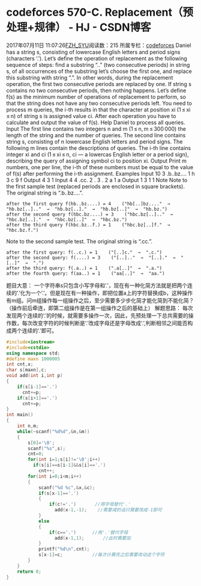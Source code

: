 # codeforces 570-C. Replacement（预处理+规律） - HJ - CSDN博客
2017年07月11日 11:07:26[FZH_SYU](https://me.csdn.net/feizaoSYUACM)阅读数：215
所属专栏：[codeforces](https://blog.csdn.net/column/details/17151.html)
Daniel has a string s, consisting of lowercase English letters and period signs (characters ‘.’). Let’s define the operation of replacement as the following sequence of steps: find a substring “..” (two consecutive periods) in string s, of all occurrences of the substring let’s choose the first one, and replace this substring with string “.”. In other words, during the replacement operation, the first two consecutive periods are replaced by one. If string s contains no two consecutive periods, then nothing happens.
Let’s define f(s) as the minimum number of operations of replacement to perform, so that the string does not have any two consecutive periods left.
You need to process m queries, the i-th results in that the character at position xi (1 ≤ xi ≤ n) of string s is assigned value ci. After each operation you have to calculate and output the value of f(s).
Help Daniel to process all queries. 
Input
The first line contains two integers n and m (1 ≤ n, m ≤ 300 000) the length of the string and the number of queries.
The second line contains string s, consisting of n lowercase English letters and period signs.
The following m lines contain the descriptions of queries. The i-th line contains integer xi and ci (1 ≤ xi ≤ n, ci — a lowercas English letter or a period sign), describing the query of assigning symbol ci to position xi. 
Output
Print m numbers, one per line, the i-th of these numbers must be equal to the value of f(s) after performing the i-th assignment. 
Examples 
Input
10 3 
.b..bz…. 
1 h 
3 c 
9 f
Output
4 
3 
1
Input
4 4 
.cc. 
2 . 
3 . 
2 a 
1 a
Output
1 
3 
1 
1
Note
Note to the first sample test (replaced periods are enclosed in square brackets).
The original string is “.b..bz….”.
```
after the first query f(hb..bz....) = 4    ("hb[..]bz...."  →  "hb.bz[..].."  →  "hb.bz[..]."  →  "hb.bz[..]"  →  "hb.bz.")
after the second query f(hbс.bz....) = 3    ("hbс.bz[..].."  →  "hbс.bz[..]."  →  "hbс.bz[..]"  →  "hbс.bz.")
after the third query f(hbс.bz..f.) = 1    ("hbс.bz[..]f."  →  "hbс.bz.f.")
```
Note to the second sample test.
The original string is “.cc.”.
```
after the first query: f(..c.) = 1    ("[..]c."  →  ".c.")
after the second query: f(....) = 3    ("[..].."  →  "[..]."  →  "[..]"  →  ".")
after the third query: f(.a..) = 1    (".a[..]"  →  ".a.")
after the fourth query: f(aa..) = 1    ("aa[..]"  →  "aa.")
```
题目大意： 
    一个字符串s只包含小写字母和’.’，现在有一种化简方法就是把两个连续的’.’化为一个’.’。但是现在有一种操作，即把位置a上的字符替换成b，这种操作有m组。问m组操作每一组操作之后，至少需要多少步化简才能化简到不能化简？（操作前后牵连，即第二组操作是在第一组操作之后的基础上）
解题思路： 
    每次发现两个连续的‘.’的时候，就需要多操作一次，因此，先预处理一下总共需要的操作数，每次改变字符的时候判断是‘.’改成字母还是字母改成‘.’,判断相邻之间能否构成两个连续的‘.’即可。
```cpp
#include<iostream>
#include<cstdio>
using namespace std;
#define maxn 1000005
int cnt,x;
char s[maxn],c;
void add(int i,int p)
{
    if(s[i-1]=='.')
      cnt+=p;
    if(s[i+1]=='.')
      cnt+=p;
}
int main()
{
    int n,m;
    while(~scanf("%d%d",&n,&m))
    {
        s[0]='\0';
        scanf("%s",s);
        cnt=0;
        for(int i=1;s[i]!='\0';i++)
          if(s[i]==s[i-1]&&s[i]=='.')
            cnt++;
        for(int i=0;i<m;i++)
        {
            scanf("%d %c",&x,&c);
            if(s[x-1]=='.')       
            {
                if(c!='.')       //用字母替代'.' 
                  add(x-1,-1);    //需要减的话只需要改成-1即可 
            }
            else
            {   
                if(c=='.')      //用'.'替代字母 
                  add(x-1,1);       //此时需要加 
            }
            printf("%d\n",cnt);
            s[x-1]=c;           //每次计算完之后需要改动这个字符 
        }
    }
    return 0;
}
```

